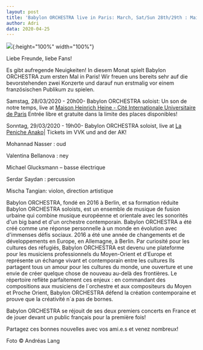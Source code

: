 ```yaml
---
layout: post
title: 'Babylon ORCHESTRA live in Paris: March, Sat/Sun 28th/29th : Maison Heinrich Heine | La Peniche Anako'
author: Adri
data: 2020-04-25
---
```

![](/styles/pictures/concerts/BO_concert_paris1_2_website.jpg){:height="100%" width="100%"}

Liebe Freunde, liebe Fans!

Es gibt aufregende Neuigkeiten!
In diesem Monat spielt Babylon ORCHESTRA zum ersten Mal in Paris! Wir freuen uns bereits sehr auf die bevorstehenden zwei Konzerte und darauf nun erstmalig vor einem französischen Publikum zu spielen.

Samstag, 28/03/2020 - 20h00-  Babylon ORCHESTRA soloist: Un son de notre temps, live at [Maison Heinrich Heine - Cité Internationale Universitaire de Paris](https://www.maison-heinrich-heine.org/manifestations-culturelles/2020/mars/babylon-orchestra?lang=fr) 
Entrée libre et gratuite dans la limite des places disponibles!

Sonntag, 29/03/2020 - 19h00- Babylon ORCHESTRA soloist, live at [La Peniche Anako](https://penicheanako.org/agenda/2020-02-29-babylon-orchestra)| Tickets im VVK und and der AK!

Mohannad Nasser : oud 

Valentina Bellanova : ney 

Michael Glucksmann – basse électrique

Serdar Saydan : percussion

Mischa Tangian: violon, direction artistique

Babylon ORCHESTRA, fondé en 2016 à Berlin, et sa formation réduite Babylon ORCHESTRA soloists, est un ensemble de musique de fusion urbaine qui combine musique européenne et orientale avec les sonorités d'un big band et d'un orchestre contemporain.
Babylon ORCHESTRA a été créé comme une réponse personnelle à un monde en évolution avec d'immenses défis sociaux. 2016 a été une année de changements et de développements en Europe, en Allemagne, à Berlin. Par curiosité pour les cultures des réfugiés, Babylon ORCHESTRA est devenu une plateforme pour les musiciens professionnels du Moyen-Orient et d'Europe et représente un échange vivant et contemporain entre les cultures
Ils partagent tous un amour pour les cultures du monde, une ouverture et une envie de créer quelque chose de nouveau au-delà des frontières. Le répertoire reflète parfaitement ces enjeux : en commandant des compositions aux musiciens de l´orchestre et aux compositeurs du Moyen et Proche Orient, Babylon ORCHESTRA défend la création contemporaine et prouve que la créativité n´a pas de bornes. 

Babylon ORCHESTRA se réjouit de ses deux premiers concerts en France et de jouer devant un public français pour la première fois!

Partagez ces bonnes nouvelles avec vos ami.e.s et venez nombreux!

Foto © Andréas Lang
